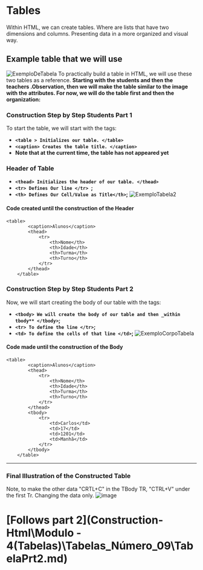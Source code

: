 # Tables
Within HTML, we can create tables. Where are lists that have two dimensions and columns. Presenting data in a more organized and visual way.

## Example table that we will use
![ExemploDeTabela](https://github.com/Karlos-Eduardo-Mrqs/Construcao-Html-Css-Javascript/assets/172524894/076d9f07-f3b6-435b-a5f0-4bc7f43996dc)
To practically build a table in HTML, we will use these two tables as a reference. **Starting with the students and then the teachers .Observation, then we will make the table similar to the image with the attributes. For now, we will do the table first and then the organization:**

### Construction Step by Step Students Part 1
To start the table, we will start with the tags:
- **``<table > Initializes our table. </table> ``**
- **``<caption> Creates the table title. </caption>``**
- **Note that at the current time, the table has not appeared yet**

### Header of Table
- **``<thead> Initializes the header of our table. </thead> ``**
- **``<tr> Defines Our line </tr> ``;**
- **``<th> Defines Our Cell/Value as Title</th>``;**
![ExemploTabela2](https://github.com/Karlos-Eduardo-Mrqs/Construcao-Html-Css-Javascript/assets/172524894/964f5b5e-00b1-4ae0-9a58-5d45b48fee8c)

#### Code created until the construction of the Header
```
<table>
        <caption>Alunos</caption>
        <thead>
            <tr>
                <th>Nome</th>
                <th>Idade</th>
                <th>Turma</th>
                <th>Turno</th>
            </tr>
        </thead>
    </table>
```

### Construction Step by Step Students Part 2
Now, we will start creating the body of our table with the tags:
- **``<tbody> We will create the body of our table and then _within tbody** </tbody>``;**
- **``<tr> To define the line </tr>``;**
- **``<td> To define the cells of that line </td>``;**
![ExemploCorpoTabela](https://github.com/Karlos-Eduardo-Mrqs/Construcao-Html-Css-Javascript/assets/172524894/64f89971-c38b-4f25-a11e-c066ad3c66fa)

#### Code made until the construction of the Body
```
<table>
        <caption>Alunos</caption>
        <thead>
            <tr>
                <th>Nome</th>
                <th>Idade</th>
                <th>Turma</th>
                <th>Turno</th>
            </tr>
        </thead>
        <tbody>
            <tr>
                <td>Carlos</td>
                <td>17</td>
                <td>1201</td>
                <td>Manhã</td>
            </tr>
        </tbody>
    </table>
```
***
### Final Illustration of the Constructed Table 
Note, to make the other data "CRTL+C" in the TBody TR, "CTRL+V" under the first Tr. Changing the data only.
![image](https://github.com/Karlos-Eduardo-Mrqs/Construcao-Html-Css-Javascript/assets/172524894/f96549d1-4082-4ad6-9555-b878a1667a60)

# [Follows part 2](Construction-Html\Modulo - 4(Tabelas)\Tabelas_Número_09\TabelaPrt2.md)